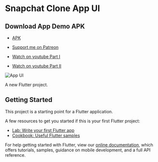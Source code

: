 # Snapchat Clone App UI

## Download App Demo APK

- [APK](https://drive.google.com/file/d/1BPHq9eYSgUYlQgumZhAg9Wnhok8AOKJw/view)

- [Support me on Patreon](https://www.patreon.com/sopheamenvan?fan_landing=true)
- [Watch on youtube Part I](https://youtu.be/zCaNaKRXTbE)
- [Watch on youtube Part II](https://youtu.be/CYXKl58iTmA)

![App UI](https://user-images.githubusercontent.com/16510597/105662741-13ffbd80-5f03-11eb-95f6-0f0e61772536.jpg)

A new Flutter project.

## Getting Started

This project is a starting point for a Flutter application.

A few resources to get you started if this is your first Flutter project:

- [Lab: Write your first Flutter app](https://flutter.dev/docs/get-started/codelab)
- [Cookbook: Useful Flutter samples](https://flutter.dev/docs/cookbook)

For help getting started with Flutter, view our
[online documentation](https://flutter.dev/docs), which offers tutorials,
samples, guidance on mobile development, and a full API reference.
